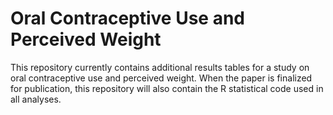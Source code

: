 # Oral Contraceptive Use and Perceived Weight

This repository currently contains additional results tables for a study on oral contraceptive use and perceived weight. When the paper is finalized for publication, this repository will also contain the R statistical code used in all analyses.
